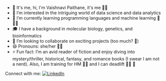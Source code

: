 - 👋 It's me, hi, I'm Vaishnavi Paithane, it's me 💁‍♀️
- 👀 I’m interested in the intriguing world of data science and data analytics
- 🌱 I’m currently learning programming languages and machine learning 🐌🐌🐌
- 🎓 I have a background in molecular biology, genetics, and bioinformatics
- 💞️ I’m looking to collaborate on exciting projects (too much? 😬)
- 😄 Pronouns: she/her 🧘‍♀️
- ⚡ Fun fact: I’m an avid reader of fiction and enjoy diving into mystery/thriller, historical, fantasy, and romance books (I swear I am not a nerd). Also, I am training for HM 🏃‍♀️ and I can deadlift 🏋️‍♀️ 🦾

Connect with me: [![LinkedIn](https://img.shields.io/badge/LinkedIn-0077B5?style=flat&logo=linkedin&logoColor=white)](https://www.linkedin.com/in/vspaithane)

